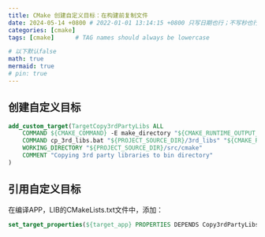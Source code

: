 ```yaml
---
title: CMake 创建自定义目标：在构建前复制文件
date: 2024-05-14 +0800 # 2022-01-01 13:14:15 +0800 只写日期也行；不写秒也行；这样也行 2022-03-09T00:55:42+08:00
categories: [cmake]
tags: [cmake]      # TAG names should always be lowercase

# 以下默认false
math: true
mermaid: true
# pin: true
---
```


## 创建自定义目标

```cmake
add_custom_target(TargetCopy3rdPartyLibs ALL
    COMMAND ${CMAKE_COMMAND} -E make_directory "${CMAKE_RUNTIME_OUTPUT_DIRECTORY}"
    COMMAND cp_3rd_libs.bat "${PROJECT_SOURCE_DIR}/3rd_libs" "${CMAKE_RUNTIME_OUTPUT_DIRECTORY}"
    WORKING_DIRECTORY "${PROJECT_SOURCE_DIR}/src/cmake"
    COMMENT "Copying 3rd party libraries to bin directory"
)
```

## 引用自定义目标

在编译APP，LIB的CMakeLists.txt文件中，添加：

```cmake
set_target_properties(${target_app} PROPERTIES DEPENDS Copy3rdPartyLibs)
```
